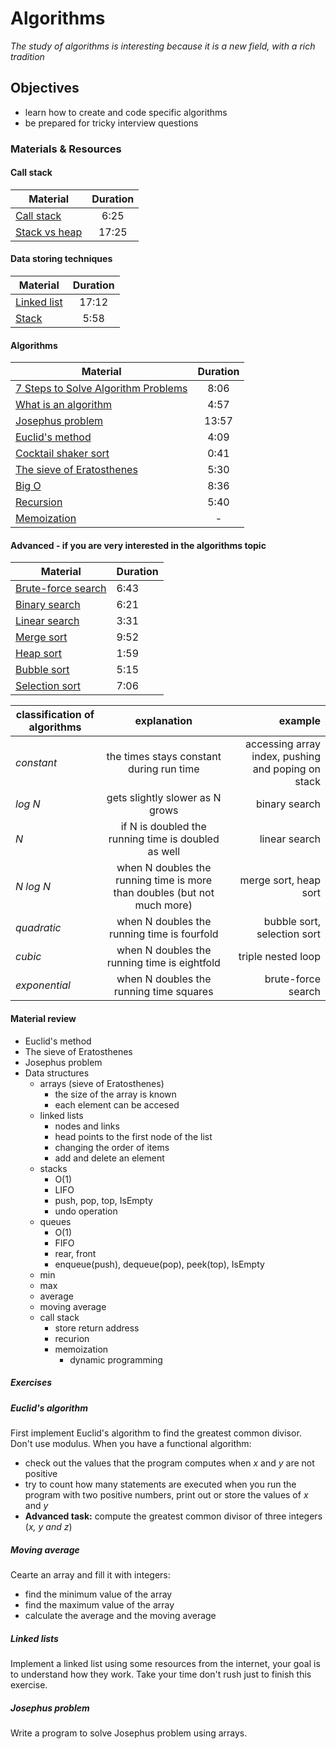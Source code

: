 # Algorithms

*The study of algorithms is interesting because it is a new field, with a rich tradition*

## Objectives

- learn how to create and code specific algorithms
- be prepared for tricky interview questions

### Materials & Resources

#### Call stack
| Material        | Duration    |
| ------------- |:-------------:|
| [Call stack](https://www.youtube.com/watch?v=Q2sFmqvpBe0)     | 6:25 |  
| [Stack vs heap](https://www.youtube.com/watch?v=_8-ht2AKyH4)     | 17:25 |  

#### Data storing techniques
| Material        | Duration    |
| ------------- |:-------------:|
| [Linked list](https://www.youtube.com/watch?v=NobHlGUjV3g)   |17:12 |
| [Stack](https://www.youtube.com/watch?v=FNZ5o9S9prU)   |5:58 |

#### Algorithms
| Material        | Duration    |
| ------------- |:-------------:|
| [7 Steps to Solve Algorithm Problems](https://www.youtube.com/watch?v=GKgAVjJxh9w)    | 8:06|
| [What is an algorithm](https://www.youtube.com/watch?v=6hfOvs8pY1k)     | 4:57    |
| [Josephus problem](https://www.youtube.com/watch?v=uCsD3ZGzMgE&t=330s)     | 13:57 |   
| [Euclid's method](https://www.youtube.com/watch?v=JUzYl1TYMcU&t=102s)   | 4:09    |   
| [Cocktail shaker sort](https://www.youtube.com/watch?v=njClLBoEbfI)   | 0:41 |   
| [The sieve of Eratosthenes](https://www.youtube.com/watch?v=V08g_lkKj6Q)   |5:30 |
| [Big O](https://www.youtube.com/watch?v=v4cd1O4zkGw)   |8:36 |
| [Recursion](https://www.youtube.com/watch?v=KEEKn7Me-ms&t=75s)     | 5:40 |  
| [Memoization](https://en.wikipedia.org/wiki/Memoization)     | - | 

#### Advanced - if you are very interested in the algorithms topic
| Material        | Duration    |
| ------------- |:-------------|
| [Brute-force search](https://www.youtube.com/watch?v=vtnpzDPgaU0)     | 6:43 |  
| [Binary search](https://www.youtube.com/watch?v=P3YID7liBug)     | 6:21 |
| [Linear search](https://www.youtube.com/watch?v=CX2CYIJLwfg)     | 3:31 |
| [Merge sort](https://www.youtube.com/watch?v=KF2j-9iSf4Q)     | 9:52 |
| [Heap sort](https://www.youtube.com/watch?v=MtQL_ll5KhQ)     | 1:59|
| [Bubble sort](https://www.youtube.com/watch?v=lyZQPjUT5B4)     | 5:15|
| [Selection  sort](https://www.youtube.com/watch?v=Ns4TPTC8whw)     | 7:06|

| classification of algorithms |explanation |example|
| ------------- |:-------------:| -----:|
| *constant*  | the times stays constant during run time | accessing array index, pushing and poping on stack |
| *log N*  | gets slightly slower as N grows | binary search |
| *N*     | if N is doubled the running time is doubled as well      |   linear search |
| *N log N* | when N doubles the running time is more than doubles (but not much more)  |  merge sort, heap sort |
| *quadratic* | when N doubles the running time is fourfold |    bubble sort, selection sort |
| *cubic* | when N doubles the running time is eightfold     | triple nested loop |
| *exponential* | when N doubles the running time squares     | brute-force search |



#### Material review
- Euclid's method
- The sieve of Eratosthenes
- Josephus problem
- Data structures
    - arrays (sieve of Eratosthenes)
        - the size of the array is known
        - each element can be accesed
    - linked lists
        - nodes and links
        - head points to the first node of the list
        - changing the order of items
        - add and delete an element
    - stacks
        - O(1)
        - LIFO
        - push, pop, top, IsEmpty
        - undo operation
    - queues
        - O(1)
        - FIFO
        - rear, front
        - enqueue(push), dequeue(pop), peek(top), IsEmpty
    - min
    - max
    - average
    - moving average
    - call stack
        - store return address
        - recurion
        - memoization
            - dynamic programming

##### Exercises
##### Euclid's algorithm
First implement Euclid's algorithm to find the greatest common divisor. Don't use modulus. When you have a functional algorithm:
- check out the values that the program computes when *x* and *y* are not positive
- try to count how many statements are executed when you run the program with two positive numbers, print out or store  the values of *x* and *y*
- **Advanced task:** compute the greatest common divisor of three integers (*x, y and z*)

##### Moving average
Cearte an array and fill it with integers:
- find the minimum value of the array
- find the maximum value of the array
- calculate the average and the moving average

##### Linked lists
Implement a linked list using some resources from the internet, your goal is to understand how they work. Take your time don't rush just to finish this exercise.

##### Josephus problem
Write a program to solve Josephus problem using arrays.
